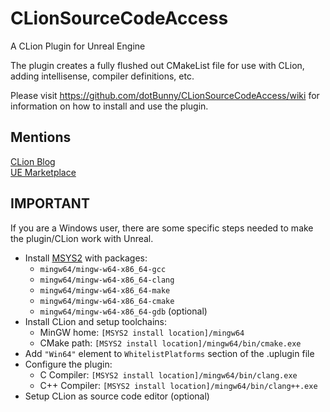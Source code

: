 # CLionSourceCodeAccess
A CLion Plugin for Unreal Engine

The plugin creates a fully flushed out CMakeList file for use with CLion, adding intellisense, compiler definitions, etc.

Please visit https://github.com/dotBunny/CLionSourceCodeAccess/wiki for information on how to install and use the plugin.

## Mentions
[CLion Blog](https://blog.jetbrains.com/clion/2016/10/clion-and-ue4/)  
[UE Marketplace](https://www.unrealengine.com/marketplace/clion-integration)

## IMPORTANT
If you are a Windows user, there are some specific steps needed to make the plugin/CLion work with Unreal.

- Install [MSYS2](http://www.msys2.org) with packages:
   + `mingw64/mingw-w64-x86_64-gcc`
   + `mingw64/mingw-w64-x86_64-clang`
   + `mingw64/mingw-w64-x86_64-make`
   + `mingw64/mingw-w64-x86_64-cmake`
   + `mingw64/mingw-w64-x86_64-gdb` (optional)
- Install CLion and setup toolchains:
   + MinGW home: `[MSYS2 install location]/mingw64`
   + CMake path: `[MSYS2 install location]/mingw64/bin/cmake.exe`
- Add `"Win64"` element to `WhitelistPlatforms` section of the .uplugin file
- Configure the plugin:
   + C Compiler: `[MSYS2 install location]/mingw64/bin/clang.exe`
   + C++ Compiler: `[MSYS2 install location]/mingw64/bin/clang++.exe`
- Setup CLion as source code editor (optional)
